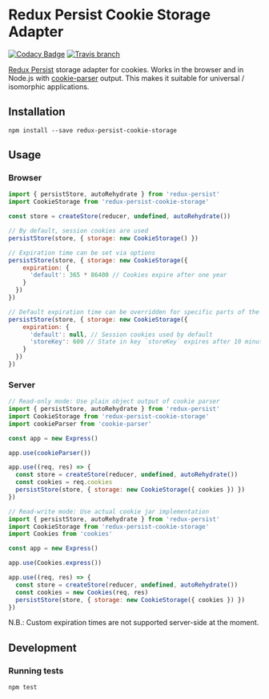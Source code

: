 # Redux Persist Cookie Storage Adapter

[![Codacy Badge](https://api.codacy.com/project/badge/Grade/ff4db4962007409aa099ebd29ebd3f34)](https://www.codacy.com/app/konstantin_2/redux-persist-cookie-storage?utm_source=github.com&utm_medium=referral&utm_content=abersager/redux-persist-cookie-storage&utm_campaign=badger)
[![Travis branch](https://img.shields.io/travis/abersager/redux-persist-cookie-storage/master.svg)](https://travis-ci.org/abersager/redux-persist-cookie-storage)

[Redux Persist](https://github.com/rt2zz/redux-persist) storage adapter for cookies. Works in the browser and in Node.js with [cookie-parser](https://github.com/expressjs/cookie-parser) output. This makes it suitable for universal / isomorphic applications.

## Installation

`npm install --save redux-persist-cookie-storage`

## Usage

### Browser

```js
import { persistStore, autoRehydrate } from 'redux-persist'
import CookieStorage from 'redux-persist-cookie-storage'

const store = createStore(reducer, undefined, autoRehydrate())

// By default, session cookies are used
persistStore(store, { storage: new CookieStorage() })

// Expiration time can be set via options
persistStore(store, { storage: new CookieStorage({
    expiration: {
      'default': 365 * 86400 // Cookies expire after one year
    }
  })
})

// Default expiration time can be overridden for specific parts of the store:
persistStore(store, { storage: new CookieStorage({
    expiration: {
      'default': null, // Session cookies used by default
      'storeKey': 600 // State in key `storeKey` expires after 10 minutes
    }
  })
})
```

### Server
```js
// Read-only mode: Use plain object output of cookie parser
import { persistStore, autoRehydrate } from 'redux-persist'
import CookieStorage from 'redux-persist-cookie-storage'
import cookieParser from 'cookie-parser'

const app = new Express()

app.use(cookieParser())

app.use((req, res) => {
  const store = createStore(reducer, undefined, autoRehydrate())
  const cookies = req.cookies
  persistStore(store, { storage: new CookieStorage({ cookies }) })
})

// Read-write mode: Use actual cookie jar implementation
import { persistStore, autoRehydrate } from 'redux-persist'
import CookieStorage from 'redux-persist-cookie-storage'
import Cookies from 'cookies'

const app = new Express()

app.use(Cookies.express())

app.use((req, res) => {
  const store = createStore(reducer, undefined, autoRehydrate())
  const cookies = new Cookies(req, res)
  persistStore(store, { storage: new CookieStorage({ cookies }) })
})

```
N.B.: Custom expiration times are not supported server-side at the moment.

## Development

### Running tests

`npm test`
